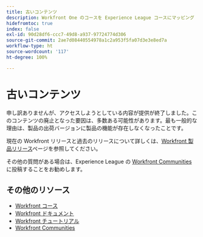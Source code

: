 ```yaml
---
title: 古いコンテンツ
description: Workfront One のコースを Experience League コースにマッピング
hidefromtoc: true
index: false
exl-id: 90d28df6-ccc7-49d8-a937-97724774d306
source-git-commit: 2ae7d08440554978a1c2a953f5fa07d3e3e8ed7a
workflow-type: ht
source-wordcount: '117'
ht-degree: 100%

---
```


# 古いコンテンツ

申し訳ありませんが、アクセスしようとしている内容が提供が終了しました。このコンテンツの廃止となった要因は、多数ある可能性があります。最も一般的な理由は、製品の出荷バージョンに製品の機能が存在しなくなったことです。

現在の Workfront リリースと過去のリリースについて詳しくは、[Workfront 製品リリース](https://experienceleague.adobe.com/docs/workfront/using/product-announcements/product-releases/product-releases.html?lang=ja)ページを参照してください。

その他の質問がある場合は、Experience League の [Workfront Communities](https://experienceleaguecommunities.adobe.com/t5/workfront/ct-p/workfront?profile.language=ja) に投稿することをお勧めします。

## その他のリソース

* [Workfront コース](https://experienceleague.adobe.com/?lang=ja&amp;Solution=Workfront#courses)
* [Workfront ドキュメント](https://experienceleague.adobe.com/docs/workfront.html?lang=ja)
* [Workfront チュートリアル](https://experienceleague.adobe.com/docs/workfront-learn/tutorials-workfront/home.html?lang=ja)
* [Workfront Communities](https://experienceleaguecommunities.adobe.com/t5/workfront/ct-p/workfront?profile.language=ja)
